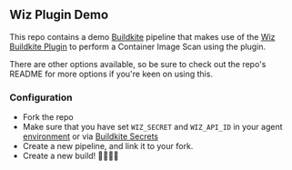 ## Wiz Plugin Demo

This repo contains a demo [Buildkite](https://buildkite.com/home) pipeline that makes use of the [Wiz Buildkite Plugin](https://github.com/buildkite-plugins/wiz-buildkite-plugin) to perform a Container Image Scan using the plugin.

There are other options available, so be sure to check out the repo's README for more options if you're keen on using this.


### Configuration

- Fork the repo
- Make sure that you have set `WIZ_SECRET` and `WIZ_API_ID` in your agent [environment](https://buildkite.com/docs/pipelines/security/managing-secrets#exporting-secrets-with-environment-hooks) or via [Buildkite Secrets](https://buildkite.com/docs/pipelines/buildkite-secrets)
- Create a new pipeline, and link it to your fork.
- Create a new build! 🚀🚀🚀🚀
